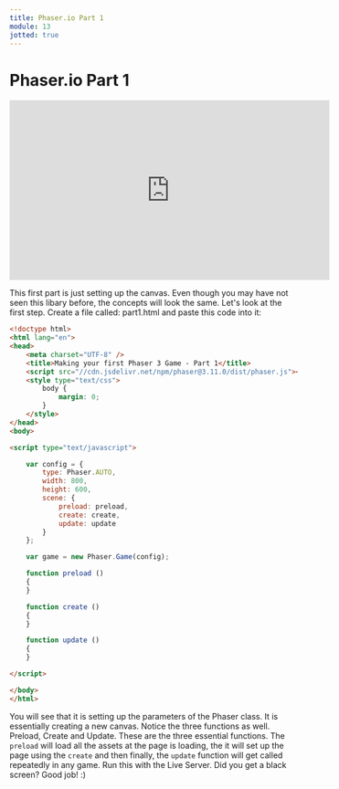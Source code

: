 ```yaml
---
title: Phaser.io Part 1
module: 13
jotted: true
---
```


# Phaser.io Part 1

<iframe width="560" height="315" src="https://www.youtube.com/embed/8Yz4Q_amBYI" frameborder="0" allow="accelerometer; autoplay; encrypted-media; gyroscope; picture-in-picture" allowfullscreen></iframe>

This first part is just setting up the canvas. Even though you may have not seen this libary before, the concepts will look the same.  Let's look at the first step.  Create a file called: part1.html and paste this code into it:

```html
<!doctype html> 
<html lang="en"> 
<head> 
    <meta charset="UTF-8" />
    <title>Making your first Phaser 3 Game - Part 1</title>
    <script src="//cdn.jsdelivr.net/npm/phaser@3.11.0/dist/phaser.js"></script>
    <style type="text/css">
        body {
            margin: 0;
        }
    </style>
</head>
<body>

<script type="text/javascript">

    var config = {
        type: Phaser.AUTO,
        width: 800,
        height: 600,
        scene: {
            preload: preload,
            create: create,
            update: update
        }
    };

    var game = new Phaser.Game(config);

    function preload ()
    {
    }

    function create ()
    {
    }

    function update ()
    {
    }

</script>

</body>
</html>
```

You will see that it is setting up the parameters of the Phaser class. It is essentially creating a new canvas. Notice the three functions as well.  Preload, Create and Update.  These are the three essential functions.  The `preload` will load all the assets at the page is loading, the it will set up the page using the `create` and then finally, the `update` function will get called repeatedly in any game.  Run this with the Live Server.  Did you get a black screen?  Good job! :)
